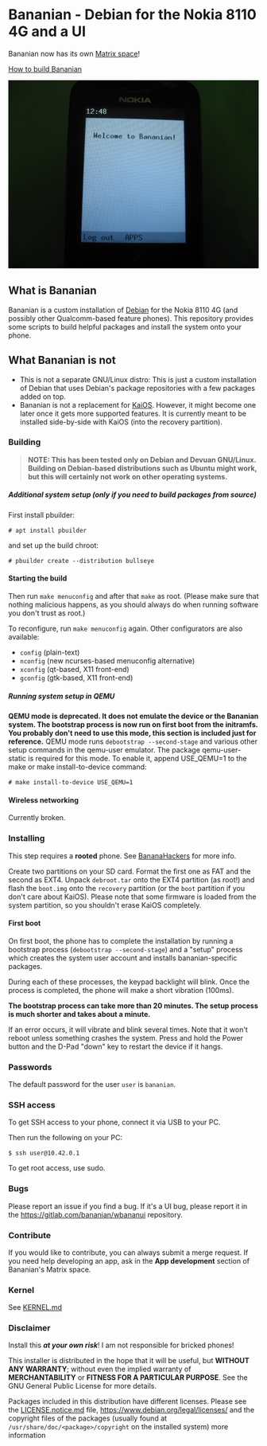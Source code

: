 # Bananian - Debian for the Nokia 8110 4G and a UI

Bananian now has its own [Matrix space](https://matrix.to/#/#bananian-sfp-os:matrix.org)!

[How to build Bananian](#building)

![Screenshot](screenshot.jpg)

## What is Bananian
Bananian is a custom installation of [Debian](https://debian.org) for the
Nokia 8110 4G (and possibly other Qualcomm-based feature phones).
This repository provides some scripts to build helpful packages and install the
system onto your phone.

## What Bananian is not

 - This is not a separate GNU/Linux distro: This is just a custom installation
   of Debian that uses Debian's package repositories with a few packages added
   on top.
 - Bananian is not a replacement for [KaiOS](https://kaiostech.com). However, it
   might become one later once it gets more supported features. It is currently
   meant to be installed side-by-side with KaiOS (into the recovery partition).

### Building
> **NOTE: This has been tested only on Debian and Devuan GNU/Linux. Building on
> Debian-based
> distributions such as Ubuntu might work, but this will certainly not work on
> other operating systems.**

##### Additional system setup (only if you need to build packages from source)

First install pbuilder:
```
# apt install pbuilder
```

and set up the build chroot:
```
# pbuilder create --distribution bullseye
```

#### Starting the build

Then run `make menuconfig` and after that `make` as root.
(Please make sure that nothing malicious happens, as you should always do
when running software you don't trust as root.)

To reconfigure, run `make menuconfig` again.
Other configurators are also available:
 - `config` (plain-text)
 - `nconfig` (new ncurses-based menuconfig alternative)
 - `xconfig` (qt-based, X11 front-end)
 - `gconfig` (gtk-based, X11 front-end)

##### Running system setup in QEMU
**QEMU mode is deprecated. It does not emulate the device or the
Bananian system. The bootstrap process is now run on first boot from the
initramfs. You probably don't need to use this mode, this section is included
just for reference.**
QEMU mode runs `debootstrap --second-stage` and various other setup commands in
the qemu-user emulator. The package qemu-user-static is required for this mode.
To enable it, append USE\_QEMU=1 to the make or make install-to-device command:

```
# make install-to-device USE_QEMU=1
```

#### Wireless networking
Currently broken.

### Installing
This step requires a **rooted** phone. See
[BananaHackers](https://sites.google.com/view/bananahackers/root) for more info.

Create two partitions on your SD card. Format the first one as FAT and the
second as EXT4. Unpack `debroot.tar` onto the EXT4 partition (as root!)
and flash the `boot.img` onto the `recovery` partition
(or the `boot` partition if you don't care about KaiOS). Please note that some
firmware is loaded from the system partition, so you shouldn't erase KaiOS
completely.


#### First boot
On first boot, the phone has to complete the installation by running a
bootstrap process (`debootstrap --second-stage`) and a "setup" process which
creates the system user account and installs bananian-specific packages.

During each of these processes, the keypad backlight will blink. Once the
process is completed, the phone will make a short vibration (100ms).

**The bootstrap process can take more than 20 minutes. The setup process
is much shorter and takes about a minute.**

If an error occurs, it will vibrate and blink several times. Note that it won't
reboot unless something crashes the system. Press and hold the Power button
and the D-Pad "down" key to restart the device if it hangs.

### Passwords

The default password for the user `user` is `bananian`.

### SSH access
To get SSH access to your phone, connect it via USB to your PC.

Then run the following on your PC:

```
$ ssh user@10.42.0.1
```

To get root access, use sudo.

### Bugs
Please report an issue if you find a bug. If it's a UI bug, please report it
in the <https://gitlab.com/bananian/wbananui> repository.

### Contribute
If you would like to contribute, you can always submit a merge request.
If you need help developing an app, ask in the **App development** section of
Bananian's Matrix space.

### Kernel
See [KERNEL.md](KERNEL.md)

### Disclaimer
Install this ***at your own risk***! I am not responsible for bricked phones!

This installer is distributed in the hope that it will be useful,
but **WITHOUT ANY WARRANTY**; without even the implied warranty of
**MERCHANTABILITY** or **FITNESS FOR A PARTICULAR PURPOSE**.  See the
GNU General Public License for more details.

Packages included in this distribution have different licenses.
Please see the [LICENSE.notice.md](./LICENSE.notice.md) file,
<https://www.debian.org/legal/licenses/> and the copyright files of the
packages (usually found at `/usr/share/doc/<package>/copyright` on the
installed system) more information

